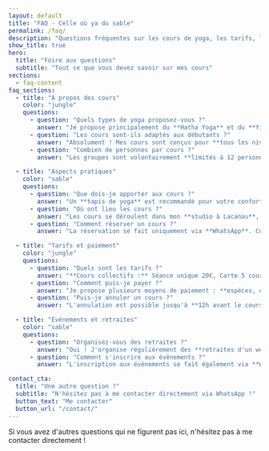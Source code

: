 ```yaml
---
layout: default
title: "FAQ - Celle où ya du sable"
permalink: /faq/
description: "Questions fréquentes sur les cours de yoga, les tarifs, les événements et la pratique avec Nathalie à Lacanau."
show_title: true
hero:
  title: "Foire aux questions"
  subtitle: "Tout ce que vous devez savoir sur mes cours"
sections:
  - faq-content
faq_sections:
  - title: "À propos des cours"
    color: "jungle"
    questions:
      - question: "Quels types de yoga proposez-vous ?"
        answer: "Je propose principalement du **Hatha Yoga** et du **Yin Yoga**. Le Hatha est une pratique douce qui renforce et assouplit le corps, tandis que le Yin favorise la détente profonde et la méditation."
      - question: "Les cours sont-ils adaptés aux débutants ?"
        answer: "Absolument ! Mes cours sont conçus pour **tous les niveaux**. Je propose des variations et adaptations pour chaque posture, permettant à chacun de pratiquer selon ses capacités."
      - question: "Combien de personnes par cours ?"
        answer: "Les groupes sont volontairement **limités à 12 personnes maximum** pour garantir un accompagnement personnalisé et une atmosphère intime."

  - title: "Aspects pratiques"
    color: "sable"
    questions:
      - question: "Que dois-je apporter aux cours ?"
        answer: "Un **tapis de yoga** est recommandé pour votre confort. Cependant, j'ai du matériel à disposition : tapis, blocs, sangles et coussins. Portez des vêtements confortables dans lesquels vous pouvez bouger librement."
      - question: "Où ont lieu les cours ?"
        answer: "Les cours se déroulent dans mon **studio à Lacanau**, mais aussi parfois en extérieur selon la météo (plage, forêt). L'adresse exacte vous sera communiquée lors de la réservation."
      - question: "Comment réserver un cours ?"
        answer: "La réservation se fait uniquement via **WhatsApp**. Contactez-moi au moins 24h à l'avance pour garantir votre place. Les places étant limitées, la réservation est obligatoire."

  - title: "Tarifs et paiement"
    color: "jungle"
    questions:
      - question: "Quels sont les tarifs ?"
        answer: "**Cours collectifs :** Séance unique 20€, Carte 5 cours 90€ (valable 2 mois), Carte 10 cours 170€ (valable 3 mois). **Cours particuliers :** 60€ (1h30)."
      - question: "Comment puis-je payer ?"
        answer: "Je propose plusieurs moyens de paiement : **espèces, chèque, virement bancaire ou Lydia**. Le paiement peut se faire avant ou après le cours."
      - question: "Puis-je annuler un cours ?"
        answer: "L'annulation est possible jusqu'à **12h avant le cours**. Au-delà, le cours sera décompté de votre carte ou facturé si c'est une séance unique."

  - title: "Événements et retraites"
    color: "sable"
    questions:
      - question: "Organisez-vous des retraites ?"
        answer: "Oui ! J'organise régulièrement des **retraites d'un week-end** dans la région, des **ateliers thématiques** et des **stages intensifs**. Consultez la page Événements pour les prochaines dates."
      - question: "Comment s'inscrire aux événements ?"
        answer: "L'inscription aux événements se fait également via **WhatsApp**. Un acompte est généralement demandé pour confirmer votre participation."

contact_cta:
  title: "Une autre question ?"
  subtitle: "N'hésitez pas à me contacter directement via WhatsApp !"
  button_text: "Me contacter"
  button_url: "/contact/"
---
```


Si vous avez d'autres questions qui ne figurent pas ici, n'hésitez pas à me contacter directement !
